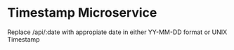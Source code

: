 # Timestamp Microservice

Replace /api/:date with appropiate date in either YY-MM-DD format or UNIX Timestamp